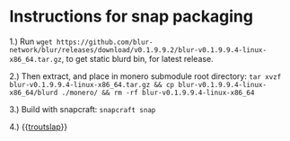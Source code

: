 # Instructions for snap packaging

1.) Run `wget https://github.com/blur-network/blur/releases/download/v0.1.9.9.2/blur-v0.1.9.9.4-linux-x86_64.tar.gz`, to get static blurd bin, for latest release.


2.) Then extract, and place in monero submodule root directory: `tar xvzf blur-v0.1.9.9.4-linux-x86_64.tar.gz && cp blur-v0.1.9.9.4-linux-x86_64/blurd ./monero/ && rm -rf blur-v0.1.9.9.4-linux-x86_64`


3.) Build with snapcraft:  `snapcraft snap`


4.) {{[troutslap](https://en.wikipedia.org/wiki/Template:Trout)}}
